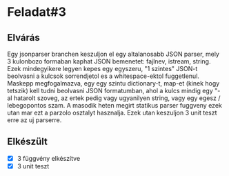 # Feladat#3

## Elvárás

Egy jsonparser branchen keszuljon el egy altalanosabb JSON parser, mely 3 kulonbozo formaban kaphat JSON bemenetet: fajlnev, istream, string. Ezek mindegyikere legyen kepes egy egyszeru, "1 szintes" JSON-t beolvasni a kulcsok sorrendjetol es a whitespace-ektol fuggetlenul. Maskepp megfogalmazva, egy egy szintu dictionary-t, map-et (kinek hogy tetszik) kell tudni beolvasni JSON formatumban, ahol a kulcs mindig egy "-al hatarolt szoveg, az ertek pedig vagy ugyanilyen string, vagy egy egesz / lebegopontos szam. A masodik heten megirt statikus parser fuggveny ezek utan mar ezt a parzolo osztalyt hasznalja.
Ezek utan keszuljon 3 unit teszt erre az uj parserre.

## Elkészült

- [x] 3 függvény elkészítve
- [x] 3 unit teszt